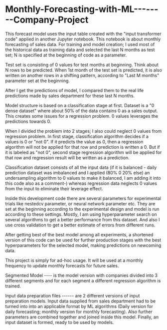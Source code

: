 # Monthly-Forecasting-with-ML--------Company-Project

This forecast model uses the input table created with the "input transformer code" applied in another Jupyter notebook. This notebook is about monthly forecasting of sales data. For training and model creation; I used most of the historical data as training data and selected the last N months as test set; N is specified at the beginning of code as a parameter.

Test set is consisting of 0 values for test months at beginning. Think about N rows to be predicted. When 1st month of the test set is predicted, it is also written on another rows in a shifting pattern, according to "Last M months" parameter set at the beginning.

After I get the predictions of model, I compared them to the real life predictions made by sales department for these last N months.

Model structure is based on a classification stage at first. Dataset is a "0 dense dataset" where about 50% of the data contains 0 as a sales output. This creates some issues for a regression problem. 0 values leverages the predictions towards 0.

When I divided the problem into 2 stages; I also could neglect 0 values from regression problem. In first stage, classification algorithm decides if a values is 0 or "not 0". If it predicts the value as 0, then a regression algorithm will not be applied for that row and prediction is written a 0. But if it is labeled as "not 0", second stage regression algorithm will be applied for that row and regression result will be written as a prediction.

Classification dataset consists of all the input data (if it is balanced - daily prediction dataset was imbalanced and I applied (80% 0 20% else) an undersampling algorithm to 0 values to make it balanced, I am adding it into this code also as a comment-) whereas regression data neglects 0 values from the input to eliminate their leverage effect.

Inside this development code there are several parameters for experimental trials like nestedcv parameter, or neural network parameter etc. They are set at the beginning according to the experimental design and model is run according to these settings. Mostly, I am using hyperparameter search on several algorithms to get a better performance from this dataset. And also I use cross validation to get a better estimate of errors from different runs.

After getting best of the best model among all experiments, a shortened version of this code can be used for further production stages with the best hyperparameters for the selected model, making predictions on newcoming data.

This project is simply for ad-hoc usage. It will be used at a monthly frequency to update monthly forecasts for future sales.

Segmented Model ---- is the model version with companies divided into 3 different segments and for each segment a different regression algorithm is trained. 

Input data preparation files ------ are 2 different versions of input preparation models. Input data supplied from sales department had to be turned into into an applicable format by ML algorithms (Daily version for daily forecasting; monthly version for monthly forecasting). Also further parameters are combined together and joined inside this model. Finally, an input dataset is formed, ready to be used by models. 
